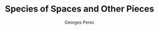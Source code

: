 ---
title: "Species of Spaces and Other Pieces"
subtitle: ""
description: ""
layout: book
author: Georges Perec
started: 2013-03-09
read: 2013-03-09
status: read
rating: 5
color: 
cover: 
pages: 292
link: 
---